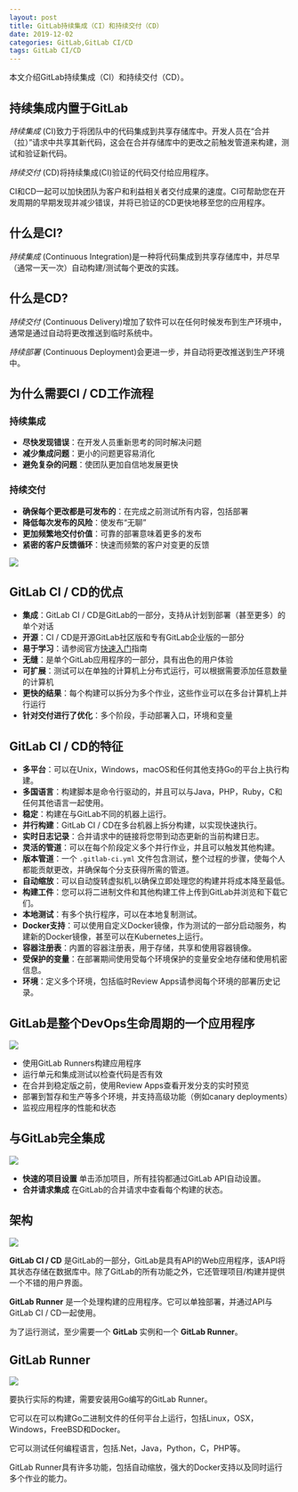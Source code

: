 ```yaml
---
layout: post
title: GitLab持续集成（CI）和持续交付（CD）
date: 2019-12-02
categories: GitLab,GitLab CI/CD
tags: GitLab CI/CD
---
```

本文介绍GitLab持续集成（CI）和持续交付（CD）。

## 持续集成内置于GitLab

*持续集成* (CI)致力于将团队中的代码集成到共享存储库中。开发人员在“合并（拉）”请求中共享其新代码，这会在合并存储库中的更改之前触发管道来构建，测试和验证新代码。

*持续交付* (CD)将持续集成(CI)验证的代码交付给应用程序。

CI和CD一起可以加快团队为客户和利益相关者交付成果的速度。CI可帮助您在开发周期的早期发现并减少错误，并将已验证的CD更快地移至您的应用程序。

## 什么是CI?

*持续集成* (Continuous Integration)是一种将代码集成到共享存储库中，并尽早（通常一天一次）自动构建/测试每个更改的实践。

## 什么是CD?
*持续交付* (Continuous Delivery)增加了软件可以在任何时候发布到生产环境中，通常是通过自动将更改推送到临时系统中。

*持续部署* (Continuous Deployment)会更进一步，并自动将更改推送到生产环境中。

## 为什么需要CI / CD工作流程

### 持续集成

* **尽快发现错误**：在开发人员重新思考的同时解决问题
* **减少集成问题**：更小的问题更容易消化
* **避免复杂的问题**：使团队更加自信地发展更快

### 持续交付

* **确保每个更改都是可发布的**：在完成之前测试所有内容，包括部署
* **降低每次发布的风险**：使发布“无聊”
* **更加频繁地交付价值**：可靠的部署意味着更多的发布
* **紧密的客户反馈循环**：快速而频繁的客户对变更的反馈

![](../gitlab-runner-1.png)

## GitLab CI / CD的优点

* **集成**：GitLab CI / CD是GitLab的一部分，支持从计划到部署（甚至更多）的单个对话
* **开源**：CI / CD是开源GitLab社区版和专有GitLab企业版的一部分
* **易于学习**：请参阅官方[快速入门](https://docs.gitlab.com/ee/ci/quick_start/)指南
* **无缝**：是单个GitLab应用程序的一部分，具有出色的用户体验
* **可扩展**：测试可以在单独的计算机上分布式运行，可以根据需要添加任意数量的计算机
* **更快的结果**：每个构建可以拆分为多个作业，这些作业可以在多台计算机上并行运行
* **针对交付进行了优化**：多个阶段，手动部署入口，环境和变量

## GitLab CI / CD的特征

* **多平台**：可以在Unix，Windows，macOS和任何其他支持Go的平台上执行构建。
* **多国语言**：构建脚本是命令行驱动的，并且可以与Java，PHP，Ruby，C和任何其他语言一起使用。
* **稳定**：构建在与GitLab不同的机器上运行。
* **并行构建**：GitLab CI / CD在多台机器上拆分构建，以实现快速执行。
* **实时日志记录**：合并请求中的链接将您带到动态更新的当前构建日志。
* **灵活的管道**：可以在每个阶段定义多个并行作业，并且可以触发其他构建。
* **版本管道**：一个 `.gitlab-ci.yml` 文件包含测试，整个过程的步骤，使每个人都能贡献更改，并确保每个分支获得所需的管道。
* **自动缩放**：可以自动旋转虚拟机,以确保立即处理您的构建并将成本降至最低。
* **构建工件**：您可以将二进制文件和其他构建工件上传到GitLab并浏览和下载它们。
* **本地测试**：有多个执行程序，可以在本地复制测试。
* **Docker支持**：可以使用自定义Docker镜像，作为测试的一部分启动服务，构建新的Docker镜像，甚至可以在Kubernetes上运行。
* **容器注册表**：内置的容器注册表，用于存储，共享和使用容器镜像。
* **受保护的变量**：在部署期间使用受每个环境保护的变量安全地存储和使用机密信息。
* **环境**：定义多个环境，包括临时Review Apps请参阅每个环境的部署历史记录。

## GitLab是整个DevOps生命周期的一个应用程序

![](../gitlab-runner-3.png)
* 使用GitLab Runners构建应用程序
* 运行单元和集成测试以检查代码是否有效
* 在合并到稳定版之前，使用Review Apps查看开发分支的实时预览
* 部署到暂存和生产等多个环境，并支持高级功能（例如canary deployments）
* 监视应用程序的性能和状态

## 与GitLab完全集成

![](../gitlab-runner-4.png)

* **快速的项目设置** 单击添加项目，所有挂钩都通过GitLab API自动设置。
* **合并请求集成** 在GitLab的合并请求中查看每个构建的状态。

## 架构

![](../gitlab-runner-5.png)

**GitLab CI / CD** 是GitLab的一部分，GitLab是具有API的Web应用程序，该API将其状态存储在数据库中。除了GitLab的所有功能之外，它还管理项目/构建并提供一个不错的用户界面。

**GitLab Runner** 是一个处理构建的应用程序。它可以单独部署，并通过API与GitLab CI / CD一起使用。

为了运行测试，至少需要一个 **GitLab** 实例和一个 **GitLab Runner**。

## GitLab Runner

![](../gitlab-runner-6.png)

要执行实际的构建，需要安装用Go编写的GitLab Runner。

它可以在可以构建Go二进制文件的任何平台上运行，包括Linux，OSX，Windows，FreeBSD和Docker。

它可以测试任何编程语言，包括.Net，Java，Python，C，PHP等。

GitLab Runner具有许多功能，包括自动缩放，强大的Docker支持以及同时运行多个作业的能力。
